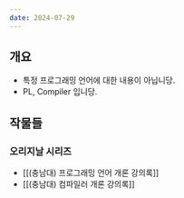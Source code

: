 ```yaml
---
date: 2024-07-29
---
```

## 개요

- 특정 프로그래밍 언어에 대한 내용이 아닙니당.
- PL, Compiler 입니당.

## 작물들

### 오리지날 시리즈

- [[(충남대) 프로그래밍 언어 개론 강의록]]
- [[(충남대) 컴파일러 개론 강의록]]